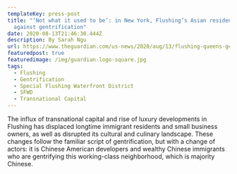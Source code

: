 ```yaml
---
templateKey: press-post
title: "‘Not what it used to be’: in New York, Flushing’s Asian residents brace
  against gentrification"
date: 2020-08-13T21:46:30.444Z
description: By Sarah Ngu
url: https://www.theguardian.com/us-news/2020/aug/13/flushing-queens-gentrification-luxury-developments
featuredpost: true
featuredimage: /img/guardian-logo-square.jpg
tags:
  - Flushing
  - Gentrification
  - Special Flushing Waterfront District
  - SFWD
  - Transnational Capital
---
```

The influx of transnational capital and rise of luxury developments in Flushing has displaced longtime immigrant residents and small business owners, as well as disrupted its cultural and culinary landscape. These changes follow the familiar script of gentrification, but with a change of actors: it is Chinese American developers and wealthy Chinese immigrants who are gentrifying this working-class neighborhood, which is majority Chinese.